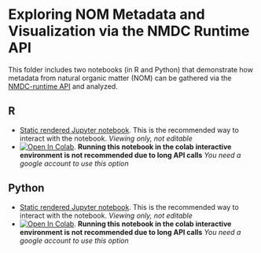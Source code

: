 # Exploring NOM Metadata and Visualization via the NMDC Runtime API

This folder includes two notebooks (in R and Python) that demonstrate how metadata from natural organic matter (NOM) can be gathered via the [NMDC-runtime API](https://api.microbiomedata.org/docs) and analyzed.

## R
- [Static rendered Jupyter notebook](https://nbviewer.org/github/microbiomedata/nmdc_notebooks/blob/main/NOM_visualizations/R/NOM_R_notebook.ipynb). This is the recommended way to interact with the notebook. _Viewing only, not editable_
- [![Open In Colab](https://colab.research.google.com/assets/colab-badge.svg)](https://colab.research.google.com/github/microbiomedata/nmdc_notebooks/blob/main/NOM_visualizations/R/NOM_R_notebook.ipynb). **Running this notebook in the colab interactive environment is not recommended due to long API calls** _You need a google account to use this option_

## Python
- [Static rendered Jupyter notebook](https://nbviewer.org/github/microbiomedata/nmdc_notebooks/blob/main/NOM_visualizations/python/nom_data.ipynb). This is the recommended way to interact with the notebook. _Viewing only, not editable_
- [![Open In Colab](https://colab.research.google.com/assets/colab-badge.svg)](https://colab.research.google.com/github/microbiomedata/nmdc_notebooks/blob/main/NOM_visualizations/python/nom_data.ipynb). **Running this notebook in the colab interactive environment is not recommended due to long API calls** _You need a google account to use this option_